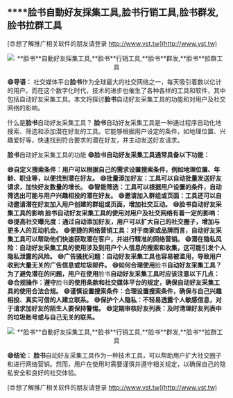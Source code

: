 ## ****脸书**自動好友採集工具,**脸书**行销工具,**脸书**群发,**脸书**拉群工具**

[😍想了解推广相关软件的朋友请登录 http://www.vst.tw](http://www.vst.tw)

 <center><img src="https://vst.tw/MP4/tuiguang/png/3.png" alt="**脸书**自動好友採集工具,**脸书**行销工具,**脸书**群发,**脸书**拉群工具"></center>

**😄导语：**
社交媒体平台**脸书**作为全球最大的社交网络之一，每天吸引着数以亿计的用户。而在这个数字化时代，技术的进步也催生了各种各样的工具和软件，其中包括自动好友采集工具。本文将探讨**脸书**自动好友采集工具的功能和对用户及社交网络的影响。

什么是**脸书**自动好友采集工具？
**脸书**自动好友采集工具是一种通过程序自动化地搜索、筛选和添加潜在好友的工具。它能够根据用户设定的条件，如地理位置、兴趣爱好等，快速找到符合要求的潜在好友，并主动发送好友请求。

**脸书**自动好友采集工具的功能
**😄**脸书**自动好友采集工具通常具备以下功能：**

**😄自定义搜索条件：用户可以根据自己的需求设置搜索条件，例如地理位置、年龄、职业等，以便找到潜在好友。**
**😄批量添加好友：工具可以自动批量发送好友请求，加快好友数量的增长。**
**😄智能筛选：工具可以根据用户设置的条件，自动筛选出可能与用户兴趣相投的潜在好友。**
**😄邀请加入群组或页面：工具还可以自动邀请潜在好友加入用户创建的群组或页面，增加社交互动。**
**😄**脸书**自动好友采集工具的影响 **脸书**自动好友采集工具的使用对用户及社交网络有着一定的影响：**
**😄提高社交曝光度：通过自动添加好友，用户可以扩大自己的社交圈子，增加与更多人的互动机会。**
**😄便捷的网络营销工具：对于商家或品牌而言，自动好友采集工具可以帮助他们快速获取潜在客户，并进行精准的网络营销。**
**😄潜在隐私风险：自动好友采集工具的使用涉及到用户个人信息的搜索和收集，这可能引发个人隐私泄露的风险。**
**😄广告骚扰问题：自动好友采集工具也容易被滥用，导致用户收到大量无关的广告信息或垃圾邮件。**
**😄如何合理使用**脸书**自动好友采集工具？ 为了避免潜在的问题，用户在使用**脸书**自动好友采集工具时应该注意以下几点：**
**😄合规操作：遵守**脸书**的使用条款和社交媒体平台的规定，确保自动好友采集工具的使用合法合规。**
**😄谨慎设置搜索条件：合理设置搜索条件，确保与自己兴趣相投、真实可信的人建立联系。**
**😄保护个人隐私：不轻易透露个人敏感信息，对于请求加好友的陌生人要保持警惕。**
**😄定期审核好友列表：及时清理好友列表中的垃圾账号或与自己无关的联系。**

 <center><img src="https://vst.tw/MP4/tuiguang/png/2.png" alt="**脸书**自動好友採集工具,**脸书**行销工具,**脸书**群发,**脸书**拉群工具"></center>

**😄结论：**
**脸书**自动好友采集工具作为一种技术工具，可以帮助用户扩大社交圈子和进行网络营销。然而，用户在使用时需要谨慎并遵守相关规定，以确保自己的隐私安全和良好的社交体验。

[😍想了解推广相关软件的朋友请登录 http://www.vst.tw](http://www.vst.tw)



